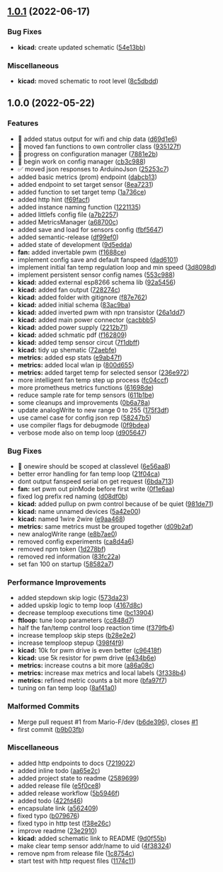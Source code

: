 ## [1.0.1](https://github.com/Mario-F/esp-fancontroller/compare/v1.0.0...v1.0.1) (2022-06-17)


### Bug Fixes

* **kicad:** create updated schematic ([54e13bb](https://github.com/Mario-F/esp-fancontroller/commit/54e13bb4d6108e2599d8c90c35eac1526ac92437))


### Miscellaneous

* **kicad:** moved schematic to root level ([8c5dbdd](https://github.com/Mario-F/esp-fancontroller/commit/8c5dbddbb45d0ad8417b20ad893cc7ea08e1907a))

## 1.0.0 (2022-05-22)


### Features

* :art: added status output for wifi and chip data ([d69d1e6](https://github.com/Mario-F/esp-fancontroller/commit/d69d1e6ebad522e076c9f73d800b4b001d841ded))
* :art: moved fan functions to own controller class ([935127f](https://github.com/Mario-F/esp-fancontroller/commit/935127f24fae7acba9bc1cef40f75b0bdaf1629e))
* :rocket: progress on configuration manager ([7881e2b](https://github.com/Mario-F/esp-fancontroller/commit/7881e2be0a1dddb4992f8db848023550b6f6fbee))
* :tada: begin work on config manager ([cb3c988](https://github.com/Mario-F/esp-fancontroller/commit/cb3c9884f14cba346a7c8f8f8d19c752608c9d75))
* :white_check_mark: moved json responses to ArduinoJson ([25253c7](https://github.com/Mario-F/esp-fancontroller/commit/25253c721c5412c7e3ed9f4f043d014e6bdd787b))
* added basic metrics (prom) endpoint ([dabcb13](https://github.com/Mario-F/esp-fancontroller/commit/dabcb13324245bd66e729920437ce46721af684a))
* added endpoint to set target sensor ([8ea7231](https://github.com/Mario-F/esp-fancontroller/commit/8ea723110422440d83be419283e85b96e1561a98))
* added function to set target temp ([1a736ce](https://github.com/Mario-F/esp-fancontroller/commit/1a736ce7e426682b6dfc4689cf2a2b665bd8ac39))
* added http hint ([f69facf](https://github.com/Mario-F/esp-fancontroller/commit/f69facfd5607e1c8681c1aa31448a224536f92cd))
* added instance naming function ([1221135](https://github.com/Mario-F/esp-fancontroller/commit/1221135f71680052e9a6b277e079cc185640ef04))
* added littlefs config file ([a7b2257](https://github.com/Mario-F/esp-fancontroller/commit/a7b2257ad6ee99b8aeda5d129869e67d94719fc1))
* added MetricsManager ([a68700c](https://github.com/Mario-F/esp-fancontroller/commit/a68700c6439b438ca3a5afce557c4270e2bf40d3))
* added save and load for sensors config ([fbf5647](https://github.com/Mario-F/esp-fancontroller/commit/fbf5647b08fc36d793b7092a66f029a73809f410))
* added semantic-release ([df99ef0](https://github.com/Mario-F/esp-fancontroller/commit/df99ef027b271fb344b72f5a1609033454dce289))
* added state of development ([9d5edda](https://github.com/Mario-F/esp-fancontroller/commit/9d5edda11bf2e14335f78416197fb627b56b3011))
* **fan:** added invertable pwm ([f1688ce](https://github.com/Mario-F/esp-fancontroller/commit/f1688ce9424de60b3bc60a4ed3fafacaa6be249c))
* implement config save and default fanspeed ([dad6101](https://github.com/Mario-F/esp-fancontroller/commit/dad6101de81df73105e113d472e79db4e4fe74ba))
* implement initial fan temp regulation loop and min speed ([3d8098d](https://github.com/Mario-F/esp-fancontroller/commit/3d8098d8f54da745e140aee63d695d9587b85399))
* implement persistent sensor config names ([553c988](https://github.com/Mario-F/esp-fancontroller/commit/553c988b554092a35305f27facc4c0887cbb739a))
* **kicad:** added external esp8266 schema lib ([92a5456](https://github.com/Mario-F/esp-fancontroller/commit/92a54567cf7fb0318d002e41d7b1d69032f7264d))
* **kicad:** added fan output ([728274c](https://github.com/Mario-F/esp-fancontroller/commit/728274c60731fd144802d97b685053abbf6846fc))
* **kicad:** added folder with gitignore ([f87e762](https://github.com/Mario-F/esp-fancontroller/commit/f87e7622ff89ff17e8840cf7b009b8f1a9ee78b3))
* **kicad:** added initial schema ([83ac9ba](https://github.com/Mario-F/esp-fancontroller/commit/83ac9baa391b04ac0164315ea2143bda18726259))
* **kicad:** added inverted pwm with npn transistor ([26a1dd7](https://github.com/Mario-F/esp-fancontroller/commit/26a1dd7429f6dc3bcad4b86b78ffa68bf717dd3f))
* **kicad:** added main power connector ([cacbbb5](https://github.com/Mario-F/esp-fancontroller/commit/cacbbb5a536033471374252cbc72831ff4be9d0d))
* **kicad:** added power supply ([2212b71](https://github.com/Mario-F/esp-fancontroller/commit/2212b7137a7b87f6feb7ddc53b19c53b456bd0fa))
* **kicad:** added schmatic pdf ([f162809](https://github.com/Mario-F/esp-fancontroller/commit/f1628093d51be28d57f0f11621bcca81c8a14f14))
* **kicad:** added temp sensor circut ([7f1dbff](https://github.com/Mario-F/esp-fancontroller/commit/7f1dbffcfd1cf33a3d86ea3ccafdd922216403ff))
* **kicad:** tidy up shematic ([72aebfe](https://github.com/Mario-F/esp-fancontroller/commit/72aebfe30c0013fe253f4c1a0b26db9ac45b828e))
* **metrics:** added esp stats ([e9ab47f](https://github.com/Mario-F/esp-fancontroller/commit/e9ab47f6b84f04db90c6bfbd70e5b267e7e282d8))
* **metrics:** added local wlan ip ([800d655](https://github.com/Mario-F/esp-fancontroller/commit/800d655ff1cc420984c51e188afeb5541f20c143))
* **metrics:** added target temp for selected sensor ([236e972](https://github.com/Mario-F/esp-fancontroller/commit/236e972583302a9cf2b1a0c2e3bbf6722512e1d9))
* more intelligent fan temp step up process ([fc04ccf](https://github.com/Mario-F/esp-fancontroller/commit/fc04ccf337ee6d927e31baa42326d6ce63cb6d32))
* more prometheus metrics functions ([61698de](https://github.com/Mario-F/esp-fancontroller/commit/61698de40315ce0e4a8f76d6c17465308baedcc8))
* reduce sample rate for temp sensors ([611b1be](https://github.com/Mario-F/esp-fancontroller/commit/611b1be993f6deafc19d2a1083b04f86eb20d853))
* some cleanups and improvements ([0b6a78a](https://github.com/Mario-F/esp-fancontroller/commit/0b6a78a0fc1936c3c375fe1ce348cee30e22c3b4))
* update analogWrite to new range 0 to 255 ([175f3df](https://github.com/Mario-F/esp-fancontroller/commit/175f3dfab191ccee57bab3a42f32da30c6a343cb))
* use camel case for config json rep ([58247b5](https://github.com/Mario-F/esp-fancontroller/commit/58247b5ff6fd0d7be5a7e8624a9683cd8872fb39))
* use compiler flags for debugmode ([0f9bdea](https://github.com/Mario-F/esp-fancontroller/commit/0f9bdeae562d5de2f0a3947f590119d69439b4ef))
* verbose mode also on temp loop ([d905647](https://github.com/Mario-F/esp-fancontroller/commit/d905647e5b7df2d6193a5422f1ee1f4e414c0964))


### Bug Fixes

* :bug: onewire should be scoped at classlevel ([6e56aa8](https://github.com/Mario-F/esp-fancontroller/commit/6e56aa8d7cba68047ead7d030c22d621470209cf))
* better error handling for fan temp loop ([21f04ca](https://github.com/Mario-F/esp-fancontroller/commit/21f04ca67cc4be91ace7e8c98e554b241bc966bd))
* dont output fanspeed serial on get request ([6bda713](https://github.com/Mario-F/esp-fancontroller/commit/6bda713d13f1f55256c35361e4e17e642588f5df))
* **fan:** set pwm out pinMode before first write ([0f1e6aa](https://github.com/Mario-F/esp-fancontroller/commit/0f1e6aac7f881808fc22515c3c2667ff2f65d3a7))
* fixed log prefix red naming ([d08df0b](https://github.com/Mario-F/esp-fancontroller/commit/d08df0bfed3fa54dd35a2d925051af2386fc62dd))
* **kicad:** added pullup on pwm control because of be quiet ([981de71](https://github.com/Mario-F/esp-fancontroller/commit/981de71f2e0fed5299fa35c4e5fc0835dac6b3b7))
* **kicad:** name unnamed devices ([5a42e00](https://github.com/Mario-F/esp-fancontroller/commit/5a42e00d646533ecb777d8db2e6bd64940316bd0))
* **kicad:** named 1wire 2wire ([e9aa468](https://github.com/Mario-F/esp-fancontroller/commit/e9aa468d45ad9fc5eb63f770fa921a602983499f))
* **metrics:** same metrics must be grouped together ([d09b2af](https://github.com/Mario-F/esp-fancontroller/commit/d09b2af51830947a46fd3a2c87188bcbf86301f2))
* new analogWrite range ([e8b7ae0](https://github.com/Mario-F/esp-fancontroller/commit/e8b7ae0d83d044cb6ae39f36f4ba91f76c160dde))
* removed config experiments ([ca8d4a6](https://github.com/Mario-F/esp-fancontroller/commit/ca8d4a61507584ef3b6bec8f546107f102cf05ec))
* removed npm token ([1d278bf](https://github.com/Mario-F/esp-fancontroller/commit/1d278bfd86c962d916e0bf549578e191fc670725))
* removed red information ([83fc22a](https://github.com/Mario-F/esp-fancontroller/commit/83fc22a5f7d8f52d4305196af53a6f04772fbc9e))
* set fan 100 on startup ([58582a7](https://github.com/Mario-F/esp-fancontroller/commit/58582a7da4e4741b02118bc7189db2b4cb57d073))


### Performance Improvements

* added stepdown skip logic ([573da23](https://github.com/Mario-F/esp-fancontroller/commit/573da23bdc4ef04f71551cb3e945672d82c49853))
* added upskip logic to temp loop ([4167d8c](https://github.com/Mario-F/esp-fancontroller/commit/4167d8c7f0df4405432836d8e732e8a1357903fd))
* decrease temploop executions time ([bc13904](https://github.com/Mario-F/esp-fancontroller/commit/bc13904521261b8f1816e53be4dcb81c1834cb8a))
* **ftloop:** tune loop parameters ([cc848d7](https://github.com/Mario-F/esp-fancontroller/commit/cc848d74841e2cc2d2832cb6d07dde3b384d7da2))
* half the fan/temp control loop reaction time ([f379fb4](https://github.com/Mario-F/esp-fancontroller/commit/f379fb4bdade02c73c010f61dc7ad72154fd4579))
* increase temploop skip steps ([b28e2e2](https://github.com/Mario-F/esp-fancontroller/commit/b28e2e26d1c6aba5d49191fd84d1656459b995bf))
* increase temploop stepup ([398f4f9](https://github.com/Mario-F/esp-fancontroller/commit/398f4f99a2e885a4dad41391c710591f2238b3ec))
* **kicad:** 10k for pwm drive is even better ([c96418f](https://github.com/Mario-F/esp-fancontroller/commit/c96418fe368e2168c504c7a671e7fd5139427dff))
* **kicad:** use 5k resistor for pwm drive ([e434b6e](https://github.com/Mario-F/esp-fancontroller/commit/e434b6e438437f11f2603b056cf54fcf6df095ef))
* **metrics:** increase coutns a bit more ([a86a08c](https://github.com/Mario-F/esp-fancontroller/commit/a86a08c53f9c541a6502b1b4efb281b71589ffff))
* **metrics:** increase max metrics and local labels ([3f338b4](https://github.com/Mario-F/esp-fancontroller/commit/3f338b47956a25fc4fd0f9a492159fc6ab32e953))
* **metrics:** refined metric counts a bit more ([bfa97f7](https://github.com/Mario-F/esp-fancontroller/commit/bfa97f77fad216ddb7b7062867010b00565ae08d))
* tuning on fan temp loop ([8af41a0](https://github.com/Mario-F/esp-fancontroller/commit/8af41a02293addf9e3793e6ae17d0f5d5b3bacc3))


### Malformed Commits

* Merge pull request #1 from Mario-F/dev ([b6de396](https://github.com/Mario-F/esp-fancontroller/commit/b6de396a8fa3e6eefd36493818517a7a5db2e971)), closes [#1](https://github.com/Mario-F/esp-fancontroller/issues/1)
* first commit ([b9b03fb](https://github.com/Mario-F/esp-fancontroller/commit/b9b03fb065cffcc9b10f9b39b48116efde4b4a15))


### Miscellaneous

* added http endpoints to docs ([7219022](https://github.com/Mario-F/esp-fancontroller/commit/72190224dd2d3a3f97371eb4605cf23a8dfabfb9))
* added inline todo ([aa65e2c](https://github.com/Mario-F/esp-fancontroller/commit/aa65e2c744604454cef01be23bca90033cf55259))
* added project state to readme ([2589699](https://github.com/Mario-F/esp-fancontroller/commit/25896990bccbe5ba9715cdb9f8fb9eb24c5dc5f3))
* added release file ([e5f0ce8](https://github.com/Mario-F/esp-fancontroller/commit/e5f0ce801c74eb71eece4cae0100ce341395aaa4))
* added release workflow ([5b5946f](https://github.com/Mario-F/esp-fancontroller/commit/5b5946fe9a20f421423898cdd153957a676c4b81))
* added todo ([422fd46](https://github.com/Mario-F/esp-fancontroller/commit/422fd461d4f93397416edbdf6056ae8394693b0e))
* encapsulate link ([a562409](https://github.com/Mario-F/esp-fancontroller/commit/a562409d1e9a2e01ee5ea788884a28e16fdaec54))
* fixed typo ([b079676](https://github.com/Mario-F/esp-fancontroller/commit/b07967676a4c32589cbe83d6484051b36c4836c7))
* fixed typo in http test ([f38e26c](https://github.com/Mario-F/esp-fancontroller/commit/f38e26cb24b00a106287dbc378ca5f8f9ce4458f))
* improve readme ([23e2910](https://github.com/Mario-F/esp-fancontroller/commit/23e2910bf19375d5f55b045ba9354fb75e2ec780))
* **kicad:** added schematic link to README ([9d0f55b](https://github.com/Mario-F/esp-fancontroller/commit/9d0f55bf6c6592fdc2a16da5a235d2c676b18b29))
* make clear temp sensor addr/name to uid ([4f38324](https://github.com/Mario-F/esp-fancontroller/commit/4f383243a86daf0a052ce7ca790864abf845e347))
* remove npm from release file ([1c8754c](https://github.com/Mario-F/esp-fancontroller/commit/1c8754c9388a3e16d8444603b448ddab5af91e29))
* start test with http request files ([1174c11](https://github.com/Mario-F/esp-fancontroller/commit/1174c112fc4abf43c0d3594499cad9f7885e5b8c))
